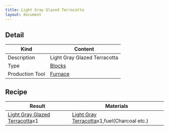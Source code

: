 ```yaml
---
title: Light Gray Glazed Terracotta
layout: document
---
```

## Detail

|Kind|Content|
|---|---|
|Description|Light Gray Glazed Terracotta|
|Type|[Blocks](Blocks)|
|Production Tool|[Furnace](Furnace)|

## Recipe

|Result|Materials|
|---|---|
|[Light Gray Glazed Terracotta](Light_Gray_Glazed_Terracotta)x1|[Light Gray Terracotta](Light_Gray_Terracotta)x1,fuel(Charcoal etc.)|

